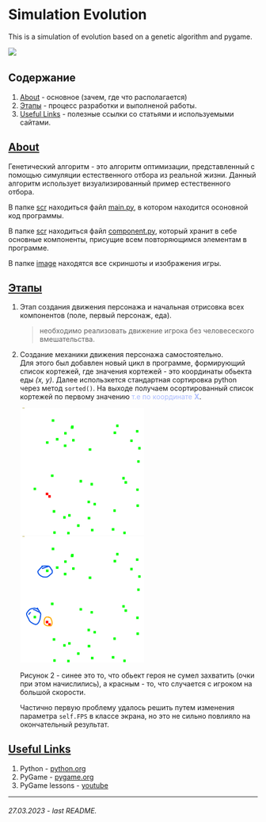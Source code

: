 # Simulation Evolution

This is a simulation of evolution based on a genetic algorithm and pygame.

<img src="https://i.ytimg.com/vi/9BajDA6ceTU/maxresdefault.jpg" width="400">

## Содержание
1. [About](https://github.com/voronov-nikita/simulation-evolution#-about-) - основное (зачем, где что располагается)
2. [Этапы](https://github.com/voronov-nikita/simulation-evolution#-%D1%8D%D1%82%D0%B0%D0%BF%D1%8B-) - процесс разработки и выполненой работы.
3. [Useful Links](https://github.com/voronov-nikita/simulation-evolution#-useful-links-) - полезные ссылки со статьями и используемыми сайтами.

## <u> **About** </u>
Генетический алгоритм - это алгоритм оптимизации, представленный с помощью симуляции естественного отбора из реальной жизни. Данный алгоритм использует визуализированный пример естественного отбора.

В папке [scr](/scr/) находиться файл [main.py](/scr/main.py), в котором находится осоновной код программы.

В папке [scr](/scr/) находиться файл [component.py](/scr/component.py), который хранит в себе основные компоненты, присущие всем повторяющимся элементам в программе.

В папке [image](/image/) находятся все скриншоты и изображения игры.

## <u><b> Этапы </b></u>

1. Этап создания движения персонажа и начальная отрисовка всех компонентов (поле, первый персонаж, еда).
    > необходимо реализовать движение игрока без человесеского вмешательства.

2. Создание механики движения персонажа самостоятельно. <br>
Для этого был добавлен новый цикл в программе, формирующий список кортежей, где значения кортежей - это координаты обьекта еды _(x, y)_. Далее использкется стандартная сортировка python через метод ```sorted()```. На выходе получаем осортированный список кортежей по первому значению <font color=#aabbff> т.е по координате __X__</font>.

    <img src="image/Снимок экрана 2023-03-27 222703.png" width="250">

    <img src="image/screen_1_2.png" width="250">

    Рисунок 2 - синее это то, что обьект героя не сумел захватить (очки при этом начислились), а красным - то, что случается с игроком на большой скорости.

    Частично первую проблему удалось решить путем изменения параметра ```self.FPS``` в классе экрана, но это не сильно повлияло на окончательный результат.

## <u> **Useful Links** </u>
1. Python - [python.org](https://python.org)
2. PyGame - [pygame.org](https://www.pygame.org)
3. PyGame lessons - [youtube](https://youtube.com/playlist?list=PLA0M1Bcd0w8xg_hyqpPpHdbZnPubSyIQ_)

-------------------
###### 27.03.2023 - last README.